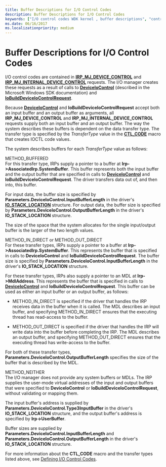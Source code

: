 ```yaml
---
title: Buffer Descriptions for I/O Control Codes
description: Buffer Descriptions for I/O Control Codes
keywords: ["I/O control codes WDK kernel , buffer descriptions", "control codes WDK IOCTLs , buffer descriptions", "IOCTLs WDK kernel , buffer descriptions", "buffer descriptions WDK IOCTLs"]
ms.date: 06/16/2017
ms.localizationpriority: medium
---
```


# Buffer Descriptions for I/O Control Codes





I/O control codes are contained in [**IRP\_MJ\_DEVICE\_CONTROL**](./irp-mj-device-control.md) and [**IRP\_MJ\_INTERNAL\_DEVICE\_CONTROL**](./irp-mj-internal-device-control.md) requests. The I/O manager creates these requests as a result of calls to [**DeviceIoControl**](/windows/win32/api/ioapiset/nf-ioapiset-deviceiocontrol) (described in the Microsoft Windows SDK documentation) and [**IoBuildDeviceIoControlRequest**](/windows-hardware/drivers/ddi/wdm/nf-wdm-iobuilddeviceiocontrolrequest).

Because [**DeviceIoControl**](/windows/win32/api/ioapiset/nf-ioapiset-deviceiocontrol) and **IoBuildDeviceIoControlRequest** accept both an input buffer and an output buffer as arguments, all **IRP\_MJ\_DEVICE\_CONTROL** and **IRP\_MJ\_INTERNAL\_DEVICE\_CONTROL** requests supply both an input buffer and an output buffer. The way the system describes these buffers is dependent on the data transfer type. The transfer type is specified by the *TransferType* value in the [**CTL\_CODE**](defining-i-o-control-codes.md) macro that creates IOCTL code values.

The system describes buffers for each *TransferType* value as follows:

<a href="" id="method-buffered"></a>METHOD\_BUFFERED  
For this transfer type, IRPs supply a pointer to a buffer at **Irp-&gt;AssociatedIrp.SystemBuffer**. This buffer represents both the input buffer and the output buffer that are specified in calls to [**DeviceIoControl**](/windows/win32/api/ioapiset/nf-ioapiset-deviceiocontrol) and **IoBuildDeviceIoControlRequest**. The driver transfers data out of, and then into, this buffer.

For input data, the buffer size is specified by **Parameters.DeviceIoControl.InputBufferLength** in the driver's [**IO\_STACK\_LOCATION**](/windows-hardware/drivers/ddi/wdm/ns-wdm-_io_stack_location) structure. For output data, the buffer size is specified by **Parameters.DeviceIoControl.OutputBufferLength** in the driver's **IO\_STACK\_LOCATION** structure.

The size of the space that the system allocates for the single input/output buffer is the larger of the two length values.

<a href="" id="method-in-direct-or-method-out-direct"></a>METHOD\_IN\_DIRECT or METHOD\_OUT\_DIRECT  
For these transfer types, IRPs supply a pointer to a buffer at **Irp-&gt;AssociatedIrp.SystemBuffer**. This represents the buffer that is specified in calls to **DeviceIoControl** and **IoBuildDeviceIoControlRequest**. The buffer size is specified by **Parameters.DeviceIoControl.InputBufferLength** in the driver's **IO\_STACK\_LOCATION** structure.

For these transfer types, IRPs also supply a pointer to an MDL at **Irp-&gt;MdlAddress**. This represents the buffer that is specified in calls to [**DeviceIoControl**](/windows/win32/api/ioapiset/nf-ioapiset-deviceiocontrol) and **IoBuildDeviceIoControlRequest**. This buffer can be used as either an input buffer or an output buffer, as follows:

-   METHOD\_IN\_DIRECT is specified if the driver that handles the IRP receives data in the buffer when it is called. The MDL describes an input buffer, and specifying METHOD\_IN\_DIRECT ensures that the executing thread has read-access to the buffer.

-   METHOD\_OUT\_DIRECT is specified if the driver that handles the IRP will write data into the buffer before completing the IRP. The MDL describes an output buffer, and specifying METHOD\_OUT\_DIRECT ensures that the executing thread has write-access to the buffer.

For both of these transfer types, **Parameters.DeviceIoControl.OutputBufferLength** specifies the size of the buffer that is described by the MDL.

<a href="" id="method-neither"></a>METHOD\_NEITHER  
The I/O manager does not provide any system buffers or MDLs. The IRP supplies the user-mode virtual addresses of the input and output buffers that were specified to **DeviceIoControl** or **IoBuildDeviceIoControlRequest**, without validating or mapping them.

The input buffer's address is supplied by **Parameters.DeviceIoControl.Type3InputBuffer** in the driver's **IO\_STACK\_LOCATION** structure, and the output buffer's address is specified by **Irp-&gt;UserBuffer**.

Buffer sizes are supplied by **Parameters.DeviceIoControl.InputBufferLength** and **Parameters.DeviceIoControl.OutputBufferLength** in the driver's **IO\_STACK\_LOCATION** structure.

For more information about the **CTL\_CODE** macro and the transfer types listed above, see [Defining I/O Control Codes](defining-i-o-control-codes.md).

 

